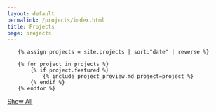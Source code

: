 ```yaml
---
layout: default
permalink: /projects/index.html
title: Projects
page: projects
---
```


<ul class="post-list">

    {% assign projects = site.projects | sort:"date" | reverse %}

    {% for project in projects %}
        {% if project.featured %}
            {% include project_preview.md project=project %}
        {% endif %}
    {% endfor %}

</ul>

<div class="show_more">
    <a href="/projects/all">
        Show All
    </a>
</div>

<!-- <p class="rss-subscribe">subscribe <a href="{{ "/feed.xml" | relative_url }}">via RSS</a></p> -->

